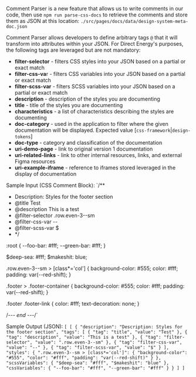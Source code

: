 Comment Parser is a new feature that allows us to write comments in our code, then use `npm run parse-css-docs` to retrieve the comments and store them as JSON at this location: `./src/pages/docs/data/design-system-meta-doc.json`

Comment Parser allows developers to define arbitrary tags `@` that it will transform into attributes within your JSON.
For Direct Energy's purposes, the following tags are leveraged but are not mandatory:

-   **filter-selector** - filters CSS styles into your JSON based on a partial or exact match
-   **filter-css-va**r - filters CSS variables into your JSON based on a partial or exact match
-   **filter-scss-var** - filters SCSS variables into your JSON based on a partial or exact match
-   **description** - description of the styles you are documenting
-   **title** - title of the styles you are documenting
-   **characteristics** - a list of characteristics describing the styles are documenting
-   **doc-category** - used in the application to filter where the given documentation will be displayed. Expected value [`css-framework`|`design-tokens`]
-   **doc-type** - category and classification of the documentation
-   **uri-demo-page** - link to original version 1 documentation
-   **uri-related-links** - link to other internal resources, links, and external Figma resources
-   **uri-example-iframe** - reference to iframes stored leveraged in the display of documentation

Sample Input (CSS Comment Block):
`/\*\*

-   Description: Styles for the footer section
-   @title Test
-   @description This is a test
-   @filter-selector .row.even-3--sm
-   @filter-css-var --
-   @filter-scss-var $
-   \*/

:root {
--foo-bar: #fff;
--green-bar: #fff;
}

$deep-sea: #fff;
$makeshit: blue;

.row.even-3--sm > [class*='col'] {
background-color: #555;
color: #fff;
padding: var(--red-shift);
}

.footer > .footer-container {
background-color: #555;
color: #fff;
padding: var(--red-shift);
}

.footer .footer-link {
color: #fff;
text-decoration: none;
}

/_--- end ---_/`

Sample Output (JSON):
`[
  [
    {
      "description": "Description: Styles for the footer section",
      "tags": [
        {
          "tag": "title",
          "value": "Test"
        },
        {
          "tag": "description",
          "value": "This is a test"
        },
        {
          "tag": "filter-selector",
          "value": ".row.even-3--sm"
        },
        {
          "tag": "filter-css-var",
          "value": "--"
        },
        {
          "tag": "filter-scss-var",
          "value": "$"
        }
      ],
      "styles": {
        ".row.even-3--sm > [class*='col']": {
          "background-color": "#555",
          "color": "#fff",
          "padding": "var(--red-shift)"
        }
      },
      "scssVariables": {
        "$deep-sea": "#fff",
        "$makeshit": "blue"
      },
      "cssVariables": {
        "--foo-bar": "#fff",
        "--green-bar": "#fff"
      }
    }
  ]
]`
